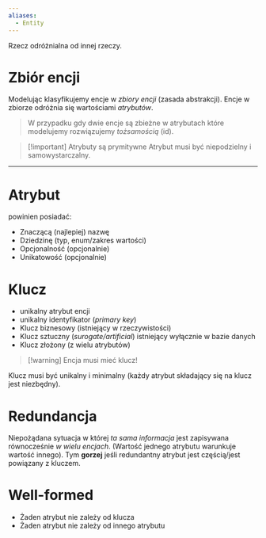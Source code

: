 ```yaml
---
aliases:
  - Entity
---
```

Rzecz odróżnialna od innej rzeczy.
# Zbiór encji
Modelując klasyfikujemy encje w *zbiory encji* (zasada abstrakcji).
Encje w zbiorze odróżnia się wartościami *atrybutów*.
> W przypadku gdy dwie encje są zbieżne w atrybutach które modelujemy rozwiązujemy *tożsamością* (id).

>[!important] Atrybuty są prymitywne
>Atrybut musi być niepodzielny i samowystarczalny.

---

# Atrybut
powinien posiadać:
- Znaczącą (najlepiej) nazwę
- Dziedzinę (typ, enum/zakres wartości)
- Opcjonalność (opcjonalnie)
- Unikatowość (opcjonalnie)

# Klucz
- unikalny atrybut encji
- unikalny identyfikator (*primary key*)
- Klucz biznesowy (istniejący w rzeczywistości)
- Klucz sztuczny (*surogate/artificial*) istniejący wyłącznie w bazie danych
- Klucz złożony (z wielu atrybutów)

>[!warning] Encja musi mieć klucz!

Klucz musi być unikalny i minimalny (każdy atrybut składający się na klucz jest niezbędny).
# Redundancja
Niepożądana sytuacja w której *ta sama informacja* jest zapisywana równocześnie *w wielu encjach*. (Wartość jednego atrybutu warunkuje wartość innego). Tym **gorzej** jeśli redundantny atrybut jest częścią/jest powiązany z kluczem.
# Well-formed
- Żaden atrybut nie zależy od klucza
- Żaden atrybut nie zależy od innego atrybutu